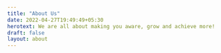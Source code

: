 ```yaml
---
title: "About Us"
date: 2022-04-27T19:49:49+05:30
herotext: We are all about making you aware, grow and achieve more!
draft: false
layout: about
---
```

<div class="columns">

</div>
